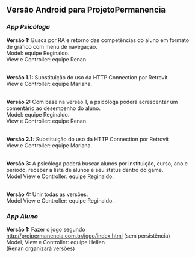 <h2>Versão Android para ProjetoPermanencia</h2>

<i><h3>App Psicóloga</h3></i>
<b>Versão 1:</b> Busca por RA e retorno das competências do aluno em formato de gráfico com menu de navegação.<br>
Model: equipe Reginaldo.<br>
View e Controller: equipe Renan.<br><br>

<b>Versão 1.1:</b> Substituição do uso da HTTP Connection por Retrovit<br>
View e Controller: equipe Mariana.<br><br>

<b>Versão 2:</b> Com base na versão 1, a psicóloga poderá acrescentar um comentário ao desempenho do aluno.<br>
Model: equipe Reginaldo.<br>
View e Controller: equipe Renan.<br><br>

<b>Versão 2.1:</b> Substituição do uso da HTTP Connection por Retrovit<br>
View e Controller: equipe Mariana.<br><br>

<b>Versão 3:</b> A psicóloga poderá buscar alunos por instituição, curso, ano e período, receber a lista de alunos e seu status dentro do game.<br>
Model View e Controller: equipe Reginaldo.<br><br>

<b>Versão 4:</b> Unir todas as versões.<br>
Model View e Controller: equipe Reginaldo.

<i><h3>App Aluno</h3></i>
<b>Versão 1:</b> Fazer o jogo segundo http://projpermanencia.com.br/jogo/index.html
(sem persistência)<br>
Model, View e Controller: equipe Hellen<br>
(Renan organizará versões)
